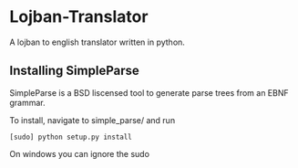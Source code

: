 Lojban-Translator
=================

A lojban to english translator written in python.



Installing SimpleParse
----------------------

SimpleParse is a BSD liscensed tool to generate parse trees from an EBNF grammar.

To install, navigate to simple\_parse/ and run 

    [sudo] python setup.py install

On windows you can ignore the sudo


